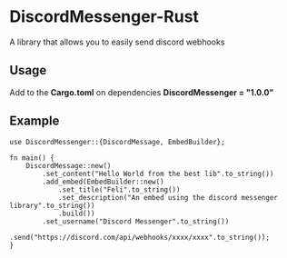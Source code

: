 # DiscordMessenger-Rust
A library that allows you to easily send discord webhooks

## Usage
Add to the **Cargo.toml** on dependencies
**DiscordMessenger = "1.0.0"**

## Example
```
use DiscordMessenger::{DiscordMessage, EmbedBuilder};

fn main() {
    DiscordMessage::new()
        .set_content("Hello World from the best lib".to_string())
        .add_embed(EmbedBuilder::new()
            .set_title("Feli".to_string())
            .set_description("An embed using the discord messenger library".to_string())
            .build())
        .set_username("Discord Messenger".to_string())
        .send("https://discord.com/api/webhooks/xxxx/xxxx".to_string());
}
```
